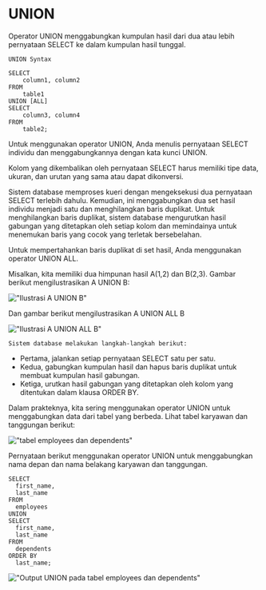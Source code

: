 # UNION

Operator UNION menggabungkan kumpulan hasil dari dua atau lebih pernyataan SELECT ke dalam kumpulan hasil tunggal.

`UNION Syntax`

    SELECT 
        column1, column2
    FROM
        table1 
    UNION [ALL]
    SELECT 
        column3, column4
    FROM
        table2;

Untuk menggunakan operator UNION, Anda menulis pernyataan SELECT individu dan menggabungkannya dengan kata kunci UNION.

Kolom yang dikembalikan oleh pernyataan SELECT harus memiliki tipe data, ukuran, dan urutan yang sama atau dapat dikonversi.

Sistem database memproses kueri dengan mengeksekusi dua pernyataan SELECT terlebih dahulu. Kemudian, ini menggabungkan dua set hasil individu menjadi satu dan menghilangkan baris duplikat. Untuk menghilangkan baris duplikat, sistem database mengurutkan hasil gabungan yang ditetapkan oleh setiap kolom dan memindainya untuk menemukan baris yang cocok yang terletak bersebelahan.

Untuk mempertahankan baris duplikat di set hasil, Anda menggunakan operator UNION ALL.

Misalkan, kita memiliki dua himpunan hasil A(1,2) dan B(2,3). Gambar berikut mengilustrasikan A UNION B:

!["Ilustrasi A UNION B"](https://www.sqltutorial.org/wp-content/uploads/2016/03/SQL-UNION.png)

Dan gambar berikut mengilustrasikan A UNION ALL B

!["Ilustrasi A UNION ALL B"](https://www.sqltutorial.org/wp-content/uploads/2016/03/SQL-UNION-ALL.png)


`Sistem database melakukan langkah-langkah berikut:`

- Pertama, jalankan setiap pernyataan SELECT satu per satu.
- Kedua, gabungkan kumpulan hasil dan hapus baris duplikat untuk membuat kumpulan hasil gabungan.
- Ketiga, urutkan hasil gabungan yang ditetapkan oleh kolom yang ditentukan dalam klausa ORDER BY.
  
Dalam prakteknya, kita sering menggunakan operator UNION untuk menggabungkan data dari tabel yang berbeda. Lihat tabel karyawan dan tanggungan berikut:

!["tabel employees dan dependents"](https://www.sqltutorial.org/wp-content/uploads/2016/03/employees_dependents_tables.png)

Pernyataan berikut menggunakan operator UNION untuk menggabungkan nama depan dan nama belakang karyawan dan tanggungan.

    SELECT
      first_name,
      last_name
    FROM
      employees
    UNION
    SELECT
      first_name,
      last_name
    FROM
      dependents
    ORDER BY
      last_name;

!["Output UNION pada tabel employees dan dependents"](https://www.sqltutorial.org/wp-content/uploads/2016/03/SQL-UNION-practical-example.png)

